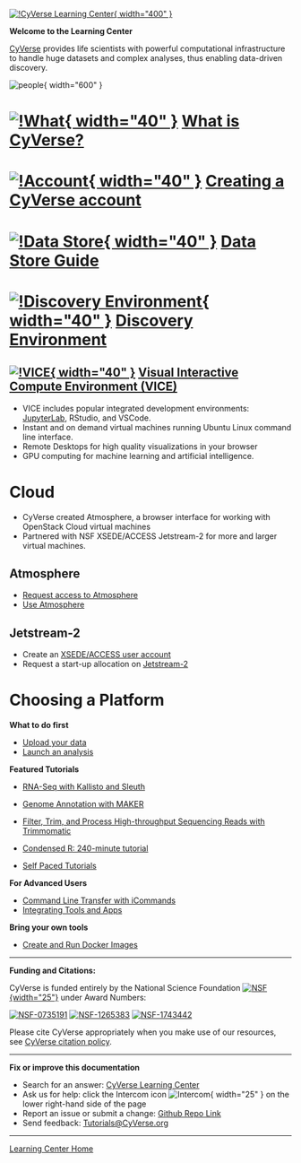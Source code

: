 [![!CyVerse Learning Center](assets/cyverse_learning.png "CyVerse Learning Center"){ width="400" }](https://learning.cyverse.org)

**Welcome to the Learning Center**

[CyVerse](https://cyverse.org) provides life scientists with powerful computational infrastructure to handle huge datasets and complex analyses, thus enabling data-driven discovery.

![people](assets/people_science.png){ width="600" }

# [![!What](assets/cyverse_globe_cmyk.png "Account"){ width="40" }](what_is_cyverse.md) [What is CyVerse?](what_is_cyverse.md)

# [![!Account](assets/cyverse_globe_cmyk.png "Account"){ width="40" }](account.md) [Creating a CyVerse account](account.md)

# [![!Data Store](assets/de/menu_items/dataIcon.png "Data Store"){ width="40" }](https://cyverse-data-store-guide.readthedocs-hosted.com/en/latest/) [Data Store Guide](https://cyverse-data-store-guide.readthedocs-hosted.com/en/latest/)

# [![!Discovery Environment](assets/de/de_icon.png "Discovery Environment"){ width="40" }](https://learning.cyverse.org/projects/cyverse-discovery-environment-guide/) [Discovery Environment](https://learning.cyverse.org/projects/cyverse-discovery-environment-guide/)

## [![!VICE](assets/de/logos/deviceIcon.png "Discovery Environment"){ width="40" }](https://learning.cyverse.org/projects/cyverse-discovery-environment-guide/) [Visual Interactive Compute Environment (VICE)](https://learning.cyverse.org/projects/cyverse-discovery-environment-guide/)

- VICE includes popular integrated development environments: [JupyterLab](https://learning.cyverse.org/projects/vice/en/latest/user_guide/quick-jupyter.html), RStudio, and VSCode.
- Instant and on demand virtual machines running Ubuntu Linux command line interface.
- Remote Desktops for high quality visualizations in your browser
- GPU computing for machine learning and artificial intelligence.

# Cloud

- CyVerse created Atmosphere, a browser interface for working with OpenStack Cloud virtual machines
- Partnered with NSF XSEDE/ACCESS Jetstream-2 for more and larger virtual machines.

## Atmosphere

- [Request access to Atmosphere](https://user.cyverse.org/services)
- [Use Atmosphere](https://atmo.cyverse.org/application/images)

## Jetstream-2

- Create an [XSEDE/ACCESS user account](https://portal.xsede.org/#/guest)
- Request a start-up allocation on [Jetstream-2](https://jetstream-cloud.org/)

# Choosing a Platform

**What to do first**

- [Upload your data](https://cyverse-data-store-quickstart.readthedocs-hosted.com/en/latest/)
- [Launch an analysis](https://learning.cyverse.org/projects/cyverse-de2-guide/en/latest/step5.html)

**Featured Tutorials**

- [RNA-Seq with Kallisto and Sleuth](https://cyverse-kallisto-tutorial.readthedocs-hosted.com/en/latest/)
- [Genome Annotation with MAKER](https://cyverse-sciapps-guide.readthedocs-hosted.com/en/latest/annotation.html)
- [Filter, Trim, and Process High-throughput Sequencing Reads with Trimmomatic](https://cyverse-trimmomatic-quickstart.readthedocs-hosted.com/en/latest/)
- [Condensed R: 240-minute tutorial](https://cyverse-240-minute-r-tutorial.readthedocs-hosted.com/en/latest/) 

- [Self Paced Tutorials](https://learning.cyverse.org/en/latest/tutorials.html)

**For Advanced Users**

-   [Command Line Transfer with iCommands](https://learning.cyverse.org/projects/data_store_guide/en/latest/step2.html#)
-   [Integrating Tools and Apps](https://learning.cyverse.org/en/latest/tools_and_apps.html)

**Bring your own tools**

- [Create and Run Docker Images](https://cyverse-creating-docker-containers-quickstart.readthedocs-hosted.com/en/latest/)

-----------------------------------------------------------------------

**Funding and Citations:**

CyVerse is funded entirely by the National Science Foundation [![NSF](assets/nsf.png){width="25"}](https://nsf.gov) under Award Numbers:

[![NSF-0735191](https://img.shields.io/badge/NSF-0735191-blue.svg)](https://www.nsf.gov/awardsearch/showAward?AWD_ID=0735191)  [![NSF-1265383](https://img.shields.io/badge/NSF-1265383-blue.svg)](https://www.nsf.gov/awardsearch/showAward?AWD_ID=1265383)  [![NSF-1743442](https://img.shields.io/badge/NSF-1743442-blue.svg)](https://www.nsf.gov/awardsearch/showAward?AWD_ID=1743442)

Please cite CyVerse appropriately when you make use of our resources, see [CyVerse citation policy](https://cyverse.org/policies/cite-cyverse).

-----------------------------------------------------------------------

**Fix or improve this documentation**

  - Search for an answer:
     [CyVerse Learning Center](https://learning.cyverse.org)
  - Ask us for help:
    click the Intercom icon ![Intercom](assets/intercom.png){ width="25" } on the lower right-hand side of the page
  - Report an issue or submit a change:
    [Github Repo Link](https://github.com/cyverse-learning-materials/)
  - Send feedback: <Tutorials@CyVerse.org>
  
------------------------------------------------------------------------

[Learning Center Home](http://learning.cyverse.org/)
